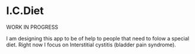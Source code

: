 # I.C.Diet
WORK IN PROGRESS

I am designing this app to be of help to people that need to folow a special diet.
Right now I focus on Interstitial cystitis (bladder pain syndrome).
